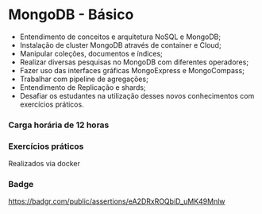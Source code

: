 # MongoDB - Básico

- Entendimento de conceitos e arquitetura NoSQL e MongoDB; 
- Instalação de cluster MongoDB através de container e Cloud; 
- Manipular coleções, documentos e índices; 
- Realizar diversas pesquisas no MongoDB com diferentes operadores; 
- Fazer uso das interfaces gráficas MongoExpress e MongoCompass; 
- Trabalhar com pipeline de agregações; 
- Entendimento de Replicação e shards; 
- Desafiar os estudantes na utilização desses novos conhecimentos com exercícios práticos.

### Carga horária de 12 horas


### Exercícios práticos
Realizados via docker


### Badge

https://badgr.com/public/assertions/eA2DRxROQbiD_uMK49Mnlw